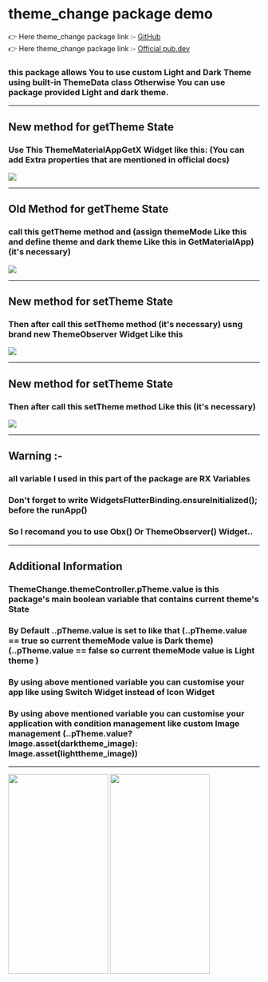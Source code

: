 # theme_change package demo
👉 Here theme_change package link :- <a href="https://github.com/sumitFlutter/theme_change">GitHub </a><br>
👉 Here theme_change package link :- <a href="https://pub.dev/packages/theme_change">Official pub.dev </a><br>
<h3>this package allows You to use custom Light and Dark Theme using built-in ThemeData class Otherwise You can use package provided Light and dark theme.</h3>
<hr>
<h2> New method for getTheme State </h2>
<h3> Use This ThemeMaterialAppGetX Widget like this: (You can add Extra properties that are mentioned in official docs)</h3>
<img src="https://github.com/user-attachments/assets/6432974b-52cd-4aaf-b9e8-bc8a5311651d"/>
<hr>
<h2> Old Method for getTheme State </h2>
<h3>call this getTheme method and (assign themeMode Like this and define theme and dark theme Like this in GetMaterialApp) (it's necessary)</h3>
<image src="https://github.com/user-attachments/assets/a9577a22-03da-4abb-b3f6-d976bf02135c"/>
 <hr>
<h2> New method for setTheme State </h2>
<h3>Then after call this setTheme method  (it's necessary) usng brand new ThemeObserver Widget Like this</h3>
<img src="https://github.com/user-attachments/assets/baee7f3b-8222-4c4d-a2d2-6448239761a1" />
  <hr>
<h2> New method for setTheme State </h2>
<h3>Then after call this setTheme method Like this (it's necessary)</h3>
<image src="https://github.com/user-attachments/assets/839ade34-af36-4db0-893c-cd360bc422a6" />
 <hr>
<h2> Warning :-</h2>
<h3> all variable I used in this part of the package are RX Variables</h3>
 <h3> Don't forget to write WidgetsFlutterBinding.ensureInitialized(); before the runApp() </h3>
<h3> So I recomand you to use Obx()  Or ThemeObserver() Widget.. </h3>
<hr>
<h2>Additional Information</h2>
<h3>ThemeChange.themeController.pTheme.value is this package's main boolean variable that contains current theme's State</h3>
<h3>By Default ..pTheme.value is set to like that
 (..pTheme.value == true so current themeMode value is Dark theme)
 (..pTheme.value == false so current themeMode value is Light theme )</h3>
<h3>By using above mentioned variable you can customise your app like using Switch Widget instead of Icon Widget</h3>
<h3>By using above mentioned variable you can customise your application with condition management
like custom Image management (..pTheme.value?Image.asset(darktheme_image): Image.asset(lighttheme_image))</h3><hr>
<p>
<img src="https://github.com/user-attachments/assets/76137672-ec4c-433e-b305-e32fdc354f54" height="400px" width="200px" />
<img src="https://github.com/user-attachments/assets/86fcf705-b8d6-4815-b230-03587003efc8" height="400px" width="200px" />
</p>

 
